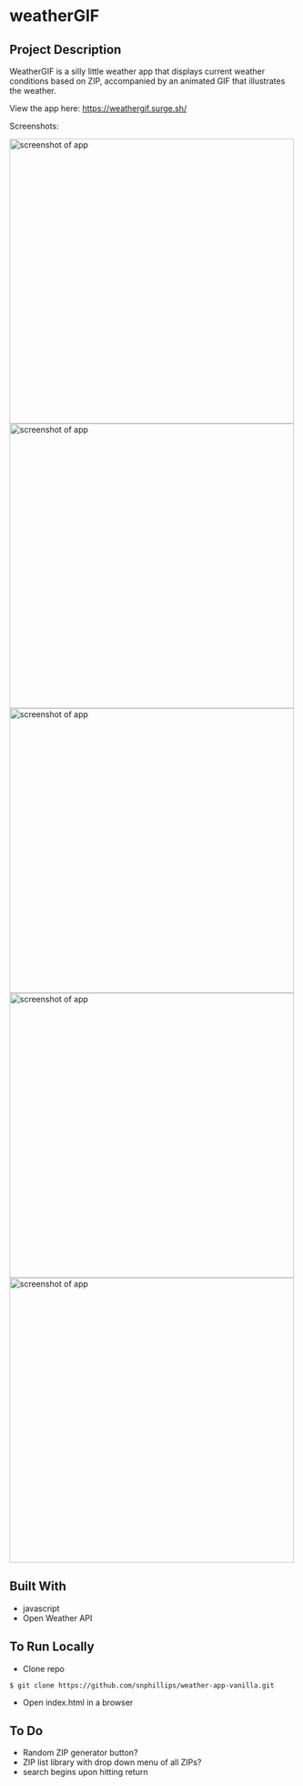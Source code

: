 # weatherGIF

## Project Description

WeatherGIF is a silly little weather app that displays current weather conditions based on ZIP, accompanied by an animated GIF that illustrates the weather.

View the app here: https://weathergif.surge.sh/

Screenshots:

<img src="https://imgur.com/gfHXKpB.jpg" width="500" alt="screenshot of app">
<img src="https://imgur.com/6Du63uN.jpg" width="500" alt="screenshot of app">
<img src="https://imgur.com/Nyh8XL6.jpg" width="500" alt="screenshot of app">
<img src="https://imgur.com/aZ9OPqq.jpg" width="500" alt="screenshot of app">
<img src="https://imgur.com/4SMK4Ob.jpg" width="500" alt="screenshot of app">

## Built With
- javascript
- Open Weather API

## To Run Locally
- Clone repo

`$ git clone https://github.com/snphillips/weather-app-vanilla.git`
- Open index.html in a browser

## To Do
- Random ZIP generator button?
- ZIP list library with drop down menu of all ZIPs?
- search begins upon hitting return
